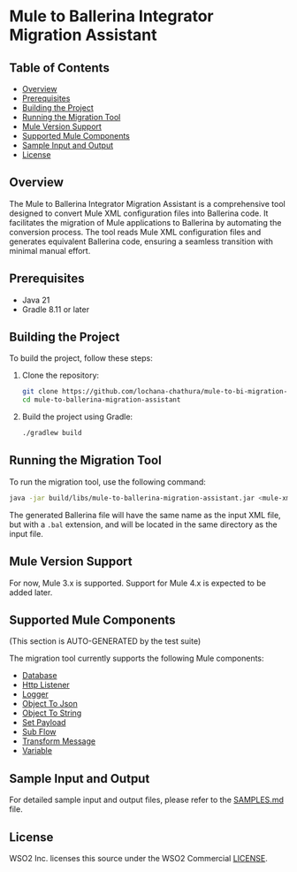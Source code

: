 # Mule to Ballerina Integrator Migration Assistant

## Table of Contents
- [Overview](#overview)
- [Prerequisites](#prerequisites)
- [Building the Project](#building-the-project)
- [Running the Migration Tool](#running-the-migration-tool)
- [Mule Version Support](#mule-version-support)
- [Supported Mule Components](#supported-mule-components)
- [Sample Input and Output](#sample-input-and-output)
- [License](#license)

## Overview
The Mule to Ballerina Integrator Migration Assistant is a comprehensive tool designed to convert Mule XML configuration 
files into Ballerina code. It facilitates the migration of Mule applications to Ballerina by automating the conversion process. The tool reads Mule XML configuration files and generates equivalent Ballerina code, ensuring a seamless transition with minimal manual effort.

## Prerequisites
- Java 21
- Gradle 8.11 or later

## Building the Project
To build the project, follow these steps:

1. Clone the repository:
    ```sh
    git clone https://github.com/lochana-chathura/mule-to-bi-migration-assistant.git
    cd mule-to-ballerina-migration-assistant
    ```

2. Build the project using Gradle:
    ```sh
    ./gradlew build
    ```

## Running the Migration Tool
To run the migration tool, use the following command:

```sh
java -jar build/libs/mule-to-ballerina-migration-assistant.jar <mule-xml-configuration-file>
```

The generated Ballerina file will have the same name as the input XML file, but with a `.bal` extension, and will be located in the same directory as the input file.

## Mule Version Support
For now, Mule 3.x is supported. Support for Mule 4.x is expected to be added later.

## Supported Mule Components
(This section is AUTO-GENERATED by the test suite)

The migration tool currently supports the following Mule components:

- [Database](SAMPLES.md#database)
- [Http Listener](SAMPLES.md#http-listener)
- [Logger](SAMPLES.md#logger)
- [Object To Json](SAMPLES.md#object-to-json)
- [Object To String](SAMPLES.md#object-to-string)
- [Set Payload](SAMPLES.md#set-payload)
- [Sub Flow](SAMPLES.md#sub-flow)
- [Transform Message](SAMPLES.md#transform-message)
- [Variable](SAMPLES.md#variable)

## Sample Input and Output

For detailed sample input and output files, please refer to the [SAMPLES.md](SAMPLES.md) file.

## License
WSO2 Inc. licenses this source under the WSO2 Commercial [LICENSE](LICENSE).
